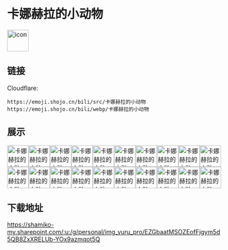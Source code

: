 # 卡娜赫拉的小动物
<img src="https://emoji.shojo.cn/bili/src/卡娜赫拉的小动物/icon.png" width="50" height="50" alt="icon">

## 链接
Cloudflare:
```
https://emoji.shojo.cn/bili/src/卡娜赫拉的小动物
https://emoji.shojo.cn/bili/webp/卡娜赫拉的小动物
```
## 展示
<img src="https://emoji.shojo.cn/bili/src/卡娜赫拉的小动物/卡娜赫拉的小动物-糟了.png" width="50" height="50" alt="卡娜赫拉的小动物-糟了"><img src="https://emoji.shojo.cn/bili/src/卡娜赫拉的小动物/卡娜赫拉的小动物-哭哭.png" width="50" height="50" alt="卡娜赫拉的小动物-哭哭"><img src="https://emoji.shojo.cn/bili/src/卡娜赫拉的小动物/卡娜赫拉的小动物-交给我.png" width="50" height="50" alt="卡娜赫拉的小动物-交给我"><img src="https://emoji.shojo.cn/bili/src/卡娜赫拉的小动物/卡娜赫拉的小动物-嗨.png" width="50" height="50" alt="卡娜赫拉的小动物-嗨"><img src="https://emoji.shojo.cn/bili/src/卡娜赫拉的小动物/卡娜赫拉的小动物-别难过.png" width="50" height="50" alt="卡娜赫拉的小动物-别难过"><img src="https://emoji.shojo.cn/bili/src/卡娜赫拉的小动物/卡娜赫拉的小动物-晚安.png" width="50" height="50" alt="卡娜赫拉的小动物-晚安"><img src="https://emoji.shojo.cn/bili/src/卡娜赫拉的小动物/卡娜赫拉的小动物-死定了.png" width="50" height="50" alt="卡娜赫拉的小动物-死定了"><img src="https://emoji.shojo.cn/bili/src/卡娜赫拉的小动物/卡娜赫拉的小动物-谢谢.png" width="50" height="50" alt="卡娜赫拉的小动物-谢谢"><img src="https://emoji.shojo.cn/bili/src/卡娜赫拉的小动物/卡娜赫拉的小动物-要约吗.png" width="50" height="50" alt="卡娜赫拉的小动物-要约吗"><img src="https://emoji.shojo.cn/bili/src/卡娜赫拉的小动物/卡娜赫拉的小动物-有你真好.png" width="50" height="50" alt="卡娜赫拉的小动物-有你真好"><img src="https://emoji.shojo.cn/bili/src/卡娜赫拉的小动物/卡娜赫拉的小动物-生日快乐.png" width="50" height="50" alt="卡娜赫拉的小动物-生日快乐"><img src="https://emoji.shojo.cn/bili/src/卡娜赫拉的小动物/卡娜赫拉的小动物-什么意思.png" width="50" height="50" alt="卡娜赫拉的小动物-什么意思"><img src="https://emoji.shojo.cn/bili/src/卡娜赫拉的小动物/卡娜赫拉的小动物-燃起来.png" width="50" height="50" alt="卡娜赫拉的小动物-燃起来"><img src="https://emoji.shojo.cn/bili/src/卡娜赫拉的小动物/卡娜赫拉的小动物-萌萌哒.png" width="50" height="50" alt="卡娜赫拉的小动物-萌萌哒"><img src="https://emoji.shojo.cn/bili/src/卡娜赫拉的小动物/卡娜赫拉的小动物-慢走.png" width="50" height="50" alt="卡娜赫拉的小动物-慢走"><img src="https://emoji.shojo.cn/bili/src/卡娜赫拉的小动物/卡娜赫拉的小动物-抱紧.png" width="50" height="50" alt="卡娜赫拉的小动物-抱紧"><img src="https://emoji.shojo.cn/bili/src/卡娜赫拉的小动物/卡娜赫拉的小动物-GG了.png" width="50" height="50" alt="卡娜赫拉的小动物-GG了"><img src="https://emoji.shojo.cn/bili/src/卡娜赫拉的小动物/卡娜赫拉的小动物-GG啦.png" width="50" height="50" alt="卡娜赫拉的小动物-GG啦"><img src="https://emoji.shojo.cn/bili/src/卡娜赫拉的小动物/卡娜赫拉的小动物-爱你.png" width="50" height="50" alt="卡娜赫拉的小动物-爱你"><img src="https://emoji.shojo.cn/bili/src/卡娜赫拉的小动物/卡娜赫拉的小动物-撞墙.png" width="50" height="50" alt="卡娜赫拉的小动物-撞墙">

## 下载地址

https://shamiko-my.sharepoint.com/:u:/g/personal/img_yuru_pro/EZGbaatMSOZEofFjgym5d5QB8ZxXRELUb-YOx9azmqot5Q